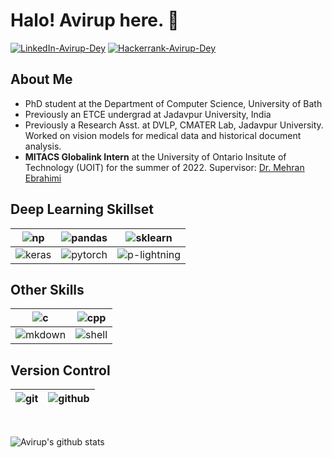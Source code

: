 # Halo! Avirup here.  👋

[![LinkedIn-Avirup-Dey][linkedin-logo]][linkedin-url]  <!-- Linked In -->
[![Hackerrank-Avirup-Dey][hackerrank-logo]][hackerrank-url] <!--Hackerrank-->

## About Me

* PhD student at the Department of Computer Science, University of Bath
* Previously an ETCE undergrad at Jadavpur University, India
* Previously a Research Asst. at DVLP, CMATER Lab, Jadavpur University. Worked on vision models for medical data and historical document analysis.
* **MITACS Globalink Intern** at the University of Ontario Insitute of Technology (UOIT) for the summer of 2022. Supervisor: [Dr. Mehran Ebrahimi][mehran-link]

## Deep Learning Skillset
| ![np][np-logo] | ![pandas][pandas-logo] | ![sklearn][sklearn-logo]|
|:---:|:---:|:---:|
| ![keras][keras-logo] | ![pytorch][pytorch-logo] | ![p-lightning][pl-logo]|

## Other Skills
|![c][c-logo]|![cpp][cpp-logo]|
|:----:|:----:|
|![mkdown][markdown-logo]|![shell][shell-logo]|

## Version Control

|![git][git-logo]|![github][github-logo]|
|----|----|
<br>

![Avirup's github stats][github-stats]

<!-- Links -->
[mehran-link]:https://scholar.google.com/citations?user=aNoW2O4AAAAJ&hl=en
<!-- Social Icons -->
[linkedin-logo]:https://img.shields.io/badge/LinkedIn-0077B5?style=for-the-badge&logo=linkedin&logoColor=white
[linkedin-url]:https://www.linkedin.com/in/avirup-dey-4213a81ab/

[hackerrank-logo]:https://img.shields.io/badge/-Hackerrank-2EC866?style=for-the-badge&logo=HackerRank&logoColor=white
[hackerrank-url]:https://www.hackerrank.com/avirupju

<!-- Deep Learning-->
[np-logo]:https://img.shields.io/badge/Numpy-777BB4?style=for-the-badge&logo=numpy&logoColor=white
[pandas-logo]:https://img.shields.io/badge/pandas%20-%23150458.svg?&style=for-the-badge&logo=pandas&logoColor=white
[keras-logo]:https://img.shields.io/badge/Keras%20-%23D00000.svg?&style=for-the-badge&logo=Keras&logoColor=white
[pytorch-logo]:https://img.shields.io/badge/PyTorch%20-%23EE4C2C.svg?&style=for-the-badge&logo=PyTorch&logoColor=white
[pl-logo]:https://img.shields.io/badge/PyTorch%20Lightning-792EE5?style=for-the-badge&logo=PyTorch%20Lightning&ogoColor=white
[sklearn-logo]:https://img.shields.io/badge/scikit_learn-F7931E?style=for-the-badge&logo=scikit-learn&logoColor=white

<!--Other Programming Languages-->
[c-logo]:https://img.shields.io/badge/c%20-%2300599C.svg?&style=for-the-badge&logo=c&logoColor=white
[cpp-logo]:https://img.shields.io/badge/c++%20-%2300599C.svg?&style=for-the-badge&logo=c%2B%2B&logoColor=white
[markdown-logo]:https://img.shields.io/badge/markdown-%23000000.svg?&style=for-the-badge&logo=markdown&logoColor=white
[shell-logo]:https://img.shields.io/badge/shell_script%20-%23121011.svg?&style=for-the-badge&logo=gnu-bash&logoColor=white


<!-- Version Control -->
[git-logo]:https://img.shields.io/badge/git%20-%23F05033.svg?&style=for-the-badge&logo=git&logoColor=white
[github-logo]:https://img.shields.io/badge/github%20-%23121011.svg?&style=for-the-badge&logo=github&logoColor=white

<!-- Github Stats -->
[github-stats]:https://github-readme-stats.vercel.app/api?username=AvirupJU&show_icons=true&theme=merko 
